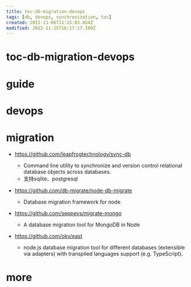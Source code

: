 ```yaml
---
title: toc-db-migration-devops
tags: [db, devops, synchronization, toc]
created: 2022-11-06T11:15:03.024Z
modified: 2022-11-25T16:17:17.100Z
---
```


# toc-db-migration-devops

# guide

# devops

# migration

- https://github.com/leapfrogtechnology/sync-db
  - Command line utility to synchronize and version control relational database objects across databases.
  - 支持sqlite、postgresql


- https://github.com/db-migrate/node-db-migrate
  - Database migration framework for node

- https://github.com/seppevs/migrate-mongo
  - A database migration tool for MongoDB in Node


- https://github.com/okv/east
  - node.js database migration tool for different databases (extensible via adapters) with transpiled languages support (e.g. TypeScript).
# more
